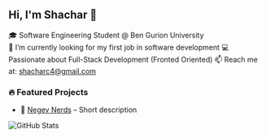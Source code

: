 ## Hi, I'm Shachar 👋  
🎓 Software Engineering Student @ Ben Gurion University  
🔭 I’m currently looking for my first job in software development
💻 Passionate about Full-Stack Development (Fronted Oriented)
📫 Reach me at: [shacharc4@gmail.com](mailto:shacharc4@gmail.com)  

### 🔥 Featured Projects  
- 🚀 [Negev Nerds](https://github.com/your-username/project-repo) – Short description  

![GitHub Stats](https://github-readme-stats.vercel.app/api?username=your-username&show_icons=true&theme=dark)
